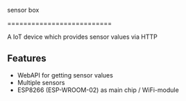 sensor box

==========================

A IoT device which provides sensor values via HTTP


Features
--------

* WebAPI for getting sensor values
* Multiple sensors
* ESP8266 (ESP-WROOM-02) as main chip / WiFi-module


